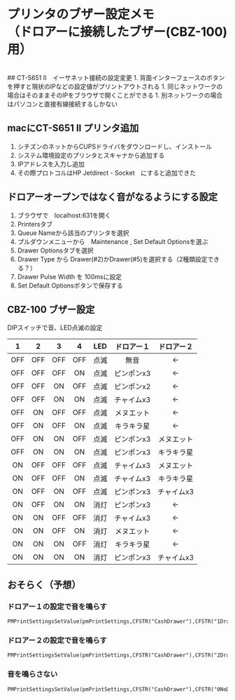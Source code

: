 # プリンタのブザー設定メモ<br>（ドロアーに接続したブザー(CBZ-100)用）

<br>
## CT-S651 II　イーサネット接続の設定変更
1. 背面インターフェースのボタンを押すと現状のIPなどの設定値がプリントアウトされる
1. 同じネットワークの場合はそのままそのIPをブラウザで開くことができる
1. 別ネットワークの場合はパソコンと直接有線接続するしかない

## macにCT-S651 II プリンタ追加
1. シチズンのネットからCUPSドライバをダウンロードし、インストール
1. システム環境設定のプリンタとスキャナから追加する
1. IPアドレスを入力し追加
1. その際プロトコルはHP Jetdirect - Socket　にすると追加できた


## ドロアーオープンではなく音がなるようにする設定
1. ブラウザで　localhost:631を開く
1. Printersタブ
1. Queue Nameから該当のプリンタを選択
1. プルダウンメニューから　Maintenance , Set Default Optionsを選ぶ
1. Drawer Optionsタブを選択
1. Drawer Type から Drawer(#2)かDrawer(#5)を選択する（2種類設定できる？）
1. Drawer Pulse Width を 100msに設定
1. Set Default Optionsボタンで保存する

## CBZ-100 ブザー設定
DIPスイッチで音、LED点滅の設定

| 1 | 2 | 3 | 4 | LED | ドロアー１ | ドロアー２ |
|:---:|:---:|:---:|:---:|:---:|:---:|:---:|
| OFF | OFF | OFF | OFF | 点滅 | 無音 | ← |
| OFF | OFF | OFF | ON | 点滅 | ピンポンx3 | ← |
| OFF | OFF | ON | OFF | 点滅 | ピンポンx2 | ← |
| OFF | OFF | ON | ON | 点滅 | チャイムx3 | ← |
| OFF | ON | OFF | OFF | 点滅 | メヌエット | ← |
| OFF | ON | OFF | ON | 点滅 | キラキラ星 | ← |
| OFF | ON | ON | OFF | 点滅 | ピンポンx3 | メヌエット |
| OFF | ON | ON | ON | 点滅 | ピンポンx3 | キラキラ星 |
| ON | OFF | OFF | OFF | 点滅 | チャイムx3 | メヌエット |
| ON | OFF | OFF | ON | 点滅 | チャイムx3 | キラキラ星 |
| ON | OFF | ON | OFF | 点滅 | ピンポンx3 | チャイムx3 |
| ON | OFF | ON | ON | 消灯 | ピンポンx3 | ← |
| ON | ON | OFF | OFF | 消灯 | チャイムx3 | ← |
| ON | ON | OFF | ON | 消灯 | メヌエット | ← |
| ON | ON | ON | OFF | 消灯 | キラキラ星 | ← |
| ON | ON | ON | ON | 消灯 | ピンポンx3 | チャイムx3 |


## おそらく（予想）

### ドロアー１の設定で音を鳴らす
```
PMPrintSettingsSetValue(pmPrintSettings,CFSTR("CashDrawer"),CFSTR("1Drawer1"),false);
```

### ドロアー２の設定で音を鳴らす
```
PMPrintSettingsSetValue(pmPrintSettings,CFSTR("CashDrawer"),CFSTR("2Drawer2"),false);
```

### 音を鳴らさない
```
PMPrintSettingsSetValue(pmPrintSettings,CFSTR("CashDrawer"),CFSTR("0NoDrawer"),false);
```
